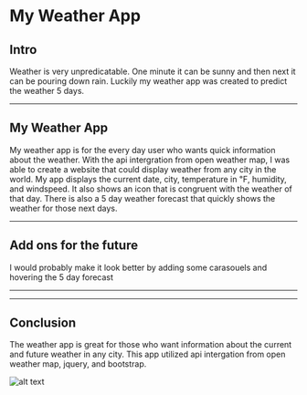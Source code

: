 # My Weather App


## Intro
Weather is very unpredicatable. One minute it can be sunny and then next it can be pouring down rain. Luckily my weather app was created to predict the weather 5 days. 

-----

## My Weather App
My weather app is for the every day user who wants quick information about the weather. With the api intergration from open weather map, I was able to create a website that could display weather from any city in the world. My app displays the current date, city, temperature in ℉, humidity, and windspeed. It also shows an icon that is congruent with the weather of that day. There is also a 5 day weather forecast that quickly shows the weather for those next days. 

------

## Add ons for the future
I would probably make it look better by adding some carasouels and hovering the 5 day forecast

------
------
## Conclusion 
The weather app is great for those who want information about the current and future weather in any city. This app utilized api intergation from open weather map, jquery, and bootstrap.



![alt text](file:///Users/chrislee/Desktop/code/homework/Password-Generater/Password%20Generator.png)